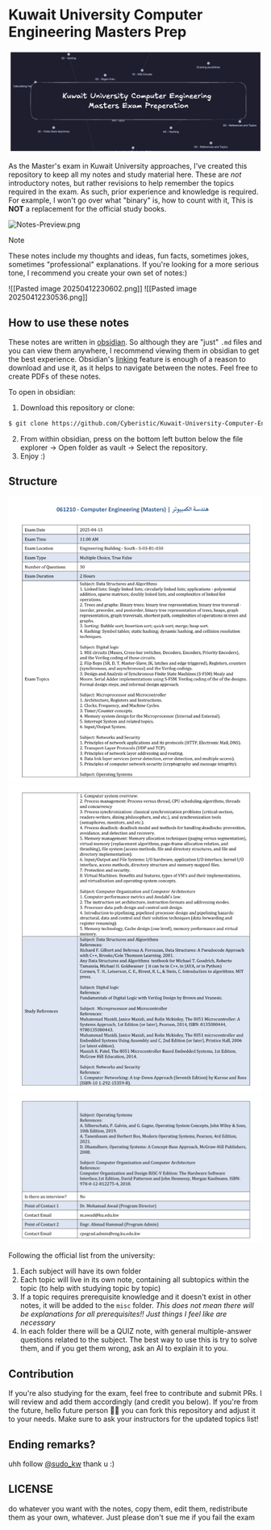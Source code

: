 # Kuwait University Computer Engineering Masters Prep

![attachments/README-HEADER.png](attachments/README-HEADER.png)

As the Master's exam in Kuwait University approaches, I've created this repository to keep all my notes and study material here. These are *not* introductory notes, but rather revisions to help remember the topics required in the exam. As such, prior experience and knowledge is required. For example, I won't go over what "binary" is, how to count with it, This is **NOT** a replacement for the official study books.

![Notes-Preview.png]()

> [!Note] 
> These notes include my thoughts and ideas, fun facts, sometimes jokes, sometimes "professional" explanations. 
> If you're looking for a more serious tone, I recommend you create your own set of notes:)

![[Pasted image 20250412230602.png]]
![[Pasted image 20250412230536.png]]

## How to use these notes
These notes are written in [obsidian](https://obsidian.md/). So although they are "just" `.md` files and you can view them anywhere, I recommend viewing them in obsidian to get the best experience. Obsidian's [linking](https://help.obsidian.md/links) feature is enough of a reason to download and use it, as it helps to navigate between the notes. Feel free to create PDFs of these notes.

To open in obsidian:
1. Download this repository or clone:
```bash
$ git clone https://github.com/Cyberistic/Kuwait-University-Computer-Engineering-Masters-Prep-2025
```
2. From within obsidian, press on the bottom left button below the file explorer -> Open folder as vault -> Select the repository.
3. Enjoy :)

## Structure


![Official-List.jpeg](attachments/Official-List.jpeg)
![Official-List-1.jpeg](attachments/Official-List-1.jpeg)
![Official-List-2.jpeg](attachments/Official-List-2.jpeg)

Following the official list from the university: 
1. Each subject will have its own folder
2. Each topic will live in its own note, containing all subtopics within the topic (to help with studying topic by topic)
3. If a topic requires prerequisite knowledge and it doesn't exist in other notes, it will be added to the `misc` folder. *This does not mean there will be explanations for all prerequisites!! Just things I feel like are necessary*
4. In each folder there will be a QUIZ note, with general multiple-answer questions related to the subject. The best way to use this is try to solve them, and if you get them wrong, ask an AI to explain it to you.


## Contribution 
If you're also studying for the exam, feel free to contribute and submit PRs. I will review and add them accordingly (and credit you below). If you're from the future, hello future person 👋🏻 you can fork this repository and adjust it to your needs. Make sure to ask your instructors for the updated topics list!

## Ending remarks?
uhh follow [@sudo_kw](https://instagram.com/@sudo_kw) thank u :)


## LICENSE
do whatever you want with the notes, copy them, edit them, redistribute them as your own, whatever. Just please don't sue me if you fail the exam
